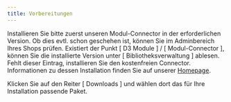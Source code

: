 ```yaml
---
title: Vorbereitungen
---
```


Installieren Sie bitte zuerst unseren Modul-Connector in der erforderlichen Version.
Ob dies evtl. schon geschehen ist, können Sie im Adminbereich Ihres Shops prüfen. Existiert der Punkt [ D3 Module ] / [ Modul-Connector ], können Sie die installierte Version unter [ Bibliotheksverwaltung ] ablesen. Fehlt dieser Eintrag, installieren Sie den kostenfreien Connector. 
Informationen zu dessen Installation finden Sie auf unserer [Homepage](https://www.oxidmodule.com/Connector/).

Klicken Sie auf den Reiter [ Downloads ] und wählen dort das für Ihre Installation passende Paket.
